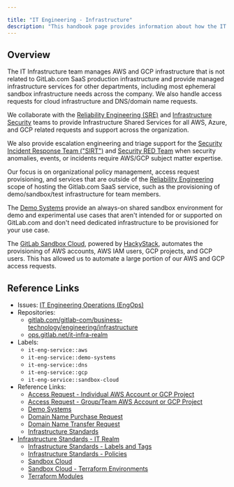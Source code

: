 ```yaml
---

title: "IT Engineering - Infrastructure"
description: "This handbook page provides information about how the IT Engineering sub-department manages infrastructure shared services."
---
```








## Overview

The IT Infrastructure team manages AWS and GCP infrastructure that is not related to GitLab.com SaaS production infrastructure and provide managed infrastructure services for other departments, including most ephemeral sandbox infrastructure needs across the company. We also handle access requests for cloud infrastructure and DNS/domain name requests.

We collaborate with the [Reliability Engineering (SRE)](https://about.gitlab.com/handbook/engineering/infrastructure/) and [Infrastructure Security](/handbook/security/security-engineering-and-research/infrastructure-security/) teams to provide Infrastructure Shared Services for all AWS, Azure, and GCP related requests and support across the organization.

We also provide escalation engineering and triage support for the [Security Incident Response Team ("SIRT")](/handbook/security/security-operations/sirt) and [Security RED Team](/handbook/security/threat-management/red-team) when security anomalies, events, or incidents require AWS/GCP subject matter expertise.

Our focus is on organizational policy management, access request provisioning, and services that are outside of the [Reliability Engineering](https://about.gitlab.com/handbook/engineering/infrastructure/) scope of hosting the Gitlab.com SaaS service, such as the provisioning of demo/sandbox/test infrastructure for team members.

The [Demo Systems](https://about.gitlab.com/handbook/customer-success/demo-systems/) provide an always-on shared sandbox environment for demo and experimental use cases that aren't intended for or supported on GitLab.com and don't need dedicated infrastructure to be provisioned for your use case.

The [GitLab Sandbox Cloud](/handbook/infrastructure-standards/realms/sandbox/), powered by [HackyStack](https://gitlab.com/gitlab-com/business-technology/engineering/tools/hackystack), automates the provisioning of AWS accounts, AWS IAM users, GCP projects, and GCP users. This has allowed us to automate a large portion of our AWS and GCP access requests.

## Reference Links

- Issues: [IT Engineering Operations (EngOps)](https://gitlab.com/gitlab-com/business-technology/engineering/operations/issue-tracker/-/issues?sort=updated_desc&state=opened&label_name[]=it-eng-service::okta)
- Repositories:
  - [gitlab.com/gitlab-com/business-technology/engineering/infrastructure](https://gitlab.com/gitlab-com/business-technology/engineering/infrastructure)
  - [ops.gitlab.net/it-infra-realm](https://ops.gitlab.net/it-infra-realm)
- Labels:
  - `it-eng-service::aws`
  - `it-eng-service::demo-systems`
  - `it-eng-service::dns`
  - `it-eng-service::gcp`
  - `it-eng-service::sandbox-cloud`
- Reference Links:
  - [Access Request - Individual AWS Account or GCP Project](/handbook/infrastructure-standards/realms/sandbox/#individual-aws-account-or-gcp-project)
  - [Access Request - Group/Team AWS Account or GCP Project](/handbook/infrastructure-standards/realms/sandbox/#groupteam-aws-account-or-gcp-project-non-production)
  - [Demo Systems](https://about.gitlab.com/handbook/customer-success/demo-systems)
  - [Domain Name Purchase Request](https://gitlab.com/gitlab-com/business-technology/engineering/infrastructure/issue-tracker/-/issues/new?issuable_template=dns_domain_purchase_request)
  - [Domain Name Transfer Request](https://gitlab.com/gitlab-com/business-technology/engineering/infrastructure/issue-tracker/-/issues/new?issuable_template=dns_domain_record_update)
  - [Infrastructure Standards](/handbook/infrastructure-standards)
- [Infrastructure Standards - IT Realm](/handbook/infrastructure-standards/realms/it)
  - [Infrastructure Standards - Labels and Tags](/handbook/infrastructure-standards/labels-tags)
  - [Infrastructure Standards - Policies](/handbook/infrastructure-standards/policies)
  - [Sandbox Cloud](/handbook/infrastructure-standards/realms/sandbox)
  - [Sandbox Cloud - Terraform Environments](/handbook/infrastructure-standards/realms/sandbox/#terraform-environments)
  - [Terraform Modules](htts://gitlab.com/gitlab-com/sandbox-cloud/terraform-modules)
